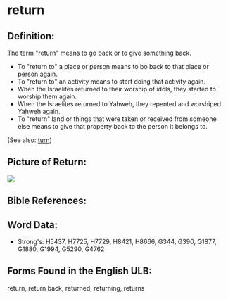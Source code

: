# return

## Definition:

The term "return" means to go back or to give something back.

* To "return to" a place or person means to bo back to that place or person again.
* To "return to" an activity means to start doing that activity again.
* When the Israelites returned to their worship of idols, they started to worship them again.
* When the Israelites returned to Yahweh, they repented and worshiped Yahweh again.
* To "return" land or things that were taken or received from someone else means to give that property back to the person it belongs to.

(See also: [turn](../other/turn.md))

## Picture of Return:

<a href="https://content.bibletranslationtools.org/WycliffeAssociates/en_tw/raw/branch/master/PNGs/r/Return.png"><img src="https://content.bibletranslationtools.org/WycliffeAssociates/en_tw/raw/branch/master/PNGs/r/Return.png" ></a>

## Bible References:

## Word Data:

* Strong's: H5437, H7725, H7729, H8421, H8666, G344, G390, G1877, G1880, G1994, G5290, G4762

## Forms Found in the English ULB:

return, return back, returned, returning, returns
